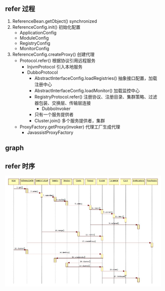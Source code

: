 ## refer 过程
1. ReferenceBean.getObject() synchronized
2. ReferenceConfig.init() 初始化配置
    * ApplicationConfig 
    * ModuleConfig 
    * RegistryConfig
    * MonitorConfig
3. ReferenceConfig.createProxy() 创建代理
    * Protocol.refer() 根据协议引用远程服务
        - InjvmProtocol 引入本地服务
        - DubboProtocol 
            + AbstractInterfaceConfig.loadRegistries() 抽象接口配置，加载注册中心
            + AbstractInterfaceConfig.loadMonitor() 加载监控中心
            + RegistryProtocol.refer() 注册协议、注册目录、集群策略、过滤器包装、交换层、传输层连接
                - DubboInvoker
            + 只有一个服务提供者
            + Cluster.join() 多个服务提供者，集群
    * ProxyFactory.getProxy(invoker)  代理工厂生成代理
        - JavassistProxyFactory

## graph
<!-- 
```mermaid
graph LR
    subgraph config
        %% 1. 服务配置
       config["处理配置"]
    end

    subgraph refer
        config  -.-> decide{"服务引用方式"}
        %% 2. injvm, p2p, registries
        decide -.-> injvm["本地引用"]
        decide -.-> remote{"远程引用"}

        remote -.-> p2p["直连方式"]
        remote -.-> registries["注册中心方式"]

        p2p -.-> cluster["集群合并"]
        registries -.-> cluster["集群合并"]
    end

    subgraph invoker
        %% 3. invoker
        injvm -.-> invoker["可执行体"]
        cluster -.-> invoker
    end

    subgraph proxy
        %% 4. 生成代理
        invoker -.-> proxyFactory["代理类"]
    end
```
-->

## refer 时序
![refer](../../img/dubbo-service-refer-sequence.png)